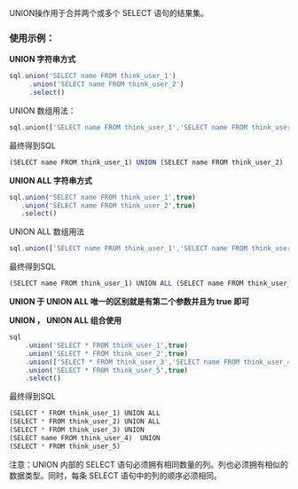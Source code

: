 UNION操作用于合并两个或多个 SELECT 语句的结果集。

### 使用示例：

**UNION 字符串方式**
```js 
sql.union('SELECT name FROM think_user_1')
     .union('SELECT name FROM think_user_2')
     .select()
```


UNION 数组用法：
```js 
sql.union(['SELECT name FROM think_user_1','SELECT name FROM think_user_2']).select()
```


最终得到SQL
```js
(SELECT name FROM think_user_1) UNION (SELECT name FROM think_user_2)
```


**UNION ALL 字符串方式**
```js 
sql.union('SELECT name FROM think_user_1',true)
   .union('SELECT name FROM think_user_2',true)
   .select()
```

UNION ALL 数组用法
```js 
sql.union(['SELECT name FROM think_user_1','SELECT name FROM think_user_2'],true).select()
```


最终得到SQL
```js
(SELECT name FROM think_user_1) UNION ALL (SELECT name FROM think_user_2)
```


**UNION 于 UNION ALL 唯一的区别就是有第二个参数并且为 true 即可**


**UNION ， UNION ALL 组合使用**
```js 
sql
    .union('SELECT * FROM think_user_1',true)
    .union('SELECT * FROM think_user_2',true)
    .union(['SELECT * FROM think_user_3','SELECT name FROM think_user_4'])
    .union('SELECT * FROM think_user_5',true)
    .select()
```

最终得到SQL
```js
(SELECT * FROM think_user_1) UNION ALL  
(SELECT * FROM think_user_2) UNION ALL 
(SELECT * FROM think_user_3) UNION 
(SELECT name FROM think_user_4)  UNION  
(SELECT * FROM think_user_5)
```


注意：UNION 内部的 SELECT 语句必须拥有相同数量的列。列也必须拥有相似的数据类型。同时，每条 SELECT 语句中的列的顺序必须相同。


